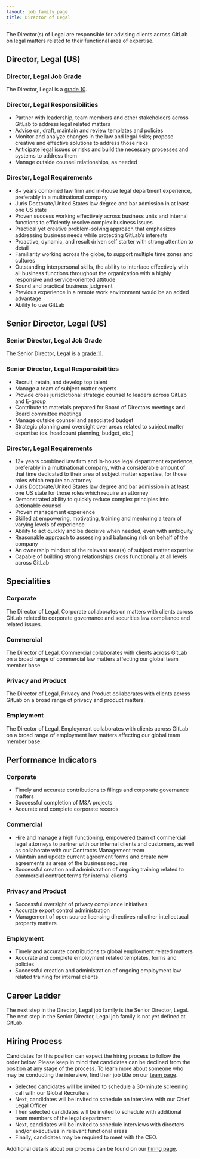 ```yaml
---
layout: job_family_page
title: Director of Legal
---
```


The Director(s) of Legal are responsible for advising clients across GitLab on legal matters related to their functional area of expertise.

## Director, Legal (US)

### Director, Legal Job Grade

The Director, Legal is a [grade 10](/handbook/total-rewards/compensation/compensation-calculator/#gitlab-job-grades).

### Director, Legal Responsibilities

* Partner with leadership, team members and other stakeholders across GitLab to address legal related matters
* Advise on, draft, maintain and review templates and policies
* Monitor and analyze changes in the law and legal risks; propose creative and effective solutions to address those risks
* Anticipate legal issues or risks and build the necessary processes and systems to address them
* Manage outside counsel relationships, as needed

### Director, Legal Requirements

* 8+ years combined law firm and in-house legal department experience, preferably in a multinational company
* Juris Doctorate/United States law degree and bar admission in at least one US state
* Proven success working effectively across business units and internal functions to efficiently resolve complex business issues
* Practical yet creative problem-solving approach that emphasizes addressing business needs while protecting GitLab’s interests
* Proactive, dynamic, and result driven self starter with strong attention to detail
* Familiarity working across the globe, to support multiple time zones and cultures
* Outstanding interpersonal skills, the ability to interface effectively with all business functions throughout the organization with a highly responsive and service-oriented attitude
* Sound and practical business judgment
* Previous experience in a remote work environment would be an added advantage
* Ability to use GitLab

## Senior Director, Legal (US)

### Senior Director, Legal Job Grade

The Senior Director, Legal is a [grade 11](/handbook/total-rewards/compensation/compensation-calculator/#gitlab-job-grades).

### Senior Director, Legal Responsibilities

* Recruit, retain, and develop top talent
* Manage a team of subject matter experts
* Provide cross jurisdictional strategic counsel to leaders across GitLab and E-group 
* Contribute to materials prepared for Board of Directors meetings and Board committee meetings 
* Manage outside counsel and associated budget 
* Strategic planning and oversight over areas related to subject matter expertise (ex. headcount planning, budget, etc.)

### Director, Legal Requirements

* 12+ years combined law firm and in-house legal department experience, preferably in a multinational company, with a considerable amount of that time dedicated to their area of subject matter expertise, for those roles which require an attorney
* Juris Doctorate/United States law degree and bar admission in at least one US state for those roles which require an attorney
* Demonstrated ability to quickly reduce complex principles into actionable counsel
* Proven management experience 
* Skilled at empowering,  motivating, training and mentoring a team of varying levels of experience
* Ability to act quickly and be decisive when needed, even with ambiguity 
* Reasonable approach to assessing and balancing risk on behalf of the company
* An ownership mindset of the relevant area(s) of subject matter expertise
* Capable of building strong relationships cross functionally at all levels across GitLab

## Specialities

### Corporate
The Director of Legal, Corporate collaborates on matters with clients across GitLab related to corporate governance and securities law compliance and related issues.

### Commercial
The Director of Legal, Commercial collaborates with clients across GitLab on a broad range of commercial law matters affecting our global team member base.

### Privacy and Product
The Director of Legal, Privacy and Product collaborates with clients across GitLab on a broad range of privacy and product matters.

### Employment
The Director of Legal, Employment collaborates with clients across GitLab on a broad range of employment law matters affecting our global team member base.

## Performance Indicators

### Corporate
* Timely and accurate contributions to filings and corporate governance matters
* Successful completion of M&A projects
* Accurate and complete corporate records

### Commercial
* Hire and manage a high functioning, empowered team of commercial legal attorneys to partner with our internal clients and customers, as well as collaborate with our Contracts Management team
* Maintain and update current agreement forms and create new agreements as areas of the business requires
* Successful creation and administration of ongoing training related to commercial contract terms for internal clients

### Privacy and Product
* Successful oversight of privacy compliance initiatives
* Accurate export control administration
* Management of open source licensing directives nd other intellectucal property matters


### Employment
* Timely and accurate contributions to global employment related matters
* Accurate and complete employment related templates, forms and policies
* Successful creation and administration of ongoing employment law related training for internal clients

## Career Ladder

The next step in the Director, Legal job family is the Senior Director, Legal. The next step in the Senior Director, Legal job family is not yet defined at GitLab.

## Hiring Process
Candidates for this position can expect the hiring process to follow the order below. Please keep in mind that candidates can be declined from the position at any stage of the process. To learn more about someone who may be conducting the interview, find their job title on our [team page](/company/team/).

* Selected candidates will be invited to schedule a 30-minute screening call with our Global Recruiters
* Next, candidates will be invited to schedule an interview with our Chief Legal Officer
* Then selected candidates will be invited to schedule with additional team members of the legal department
* Next, candidates will be invited to schedule interviews with directors and/or executives in relevant functional areas
* Finally, candidates may be required to meet with the CEO.

Additional details about our process can be found on our [hiring page](/handbook/hiring).
